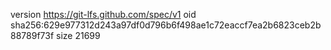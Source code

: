 version https://git-lfs.github.com/spec/v1
oid sha256:629e977312d243a97df0d796b6f498ae1c72eaccf7ea2b6823ceb2b88789f73f
size 21699
